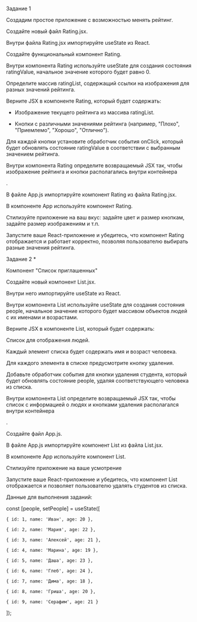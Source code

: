 Задание 1

Создадим простое приложение с возможностью менять рейтинг.


Создайте новый файл Rating.jsx.

Внутри файла Rating.jsx импортируйте useState из React.

Создайте функциональный компонент Rating.

Внутри компонента Rating используйте useState для создания состояния ratingValue, начальное значение которого будет равно 0.

Определите массив ratingList, содержащий ссылки на изображения для разных значений рейтинга.

Верните JSX в компоненте Rating, который будет содержать:

   - Изображение текущего рейтинга из массива ratingList.

   - Кнопки с различными значениями рейтинга (например, "Плохо", "Приемлемо", "Хорошо", "Отлично").

Для каждой кнопки установите обработчик события onClick, который будет обновлять состояние ratingValue в соответствии с выбранным значением рейтинга.

Внутри компонента Rating определите возвращаемый JSX так, чтобы изображение рейтинга и кнопки располагались внутри контейнера <div>.

В файле App.js импортируйте компонент Rating из файла Rating.jsx.

В компоненте App используйте компонент Rating.

Стилизуйте приложение на ваш вкус: задайте цвет и размер кнопкам, задайте размер изображениям и т.п.

Запустите ваше React-приложение и убедитесь, что компонент Rating отображается и работает корректно, позволяя пользователю выбирать разные значения рейтинга.




Задание 2 *

Компонент "Список приглашенных"

Создайте новый компонент List.jsx.

Внутри него импортируйте useState из React.

Внутри компонента List используйте useState для создания состояния people, начальное значение которого будет массивом объектов людей с их именами и возрастами.

Верните JSX в компоненте List, который будет содержать:

Список для отображения людей.

Каждый элемент списка будет содержать имя и возраст человека.

Для каждого элемента в списке предусмотрите кнопку удаления.

Добавьте обработчик события для кнопки удаления студента, который будет обновлять состояние people, удаляя соответствующего человека из списка.

Внутри компонента List определите возвращаемый JSX так, чтобы список с информацией о людях и кнопками удаления располагался внутри контейнера <div>.

Создайте файл App.js.

В файле App.js импортируйте компонент List из файла List.jsx.

В компоненте App используйте компонент List.

Стилизуйте приложение на ваше усмотрение

Запустите ваше React-приложение и убедитесь, что компонент List отображается и позволяет пользователю удалять студентов из списка.


Данные для выполнения заданий:


const [people, setPeople] = useState([

    { id: 1, name: 'Иван', age: 20 },

    { id: 2, name: 'Мария', age: 22 },

    { id: 3, name: 'Алексей', age: 21 },

    { id: 4, name: 'Марина', age: 19 },

    { id: 5, name: 'Даша', age: 23 },

    { id: 6, name: 'Глеб', age: 24 },

    { id: 7, name: 'Дима', age: 18 },

    { id: 8, name: 'Гриша', age: 20 },

    { id: 9, name: 'Серафим', age: 21 }

  ]);
